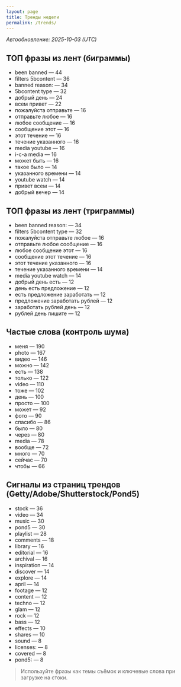 ```yaml
---
layout: page
title: Тренды недели
permalink: /trends/
---
```


_Автообновление: 2025-10-03 (UTC)_

## ТОП фразы из лент (биграммы)
- been banned — 44
- filters 5bcontent — 36
- banned reason: — 34
- 5bcontent type — 32
- добрый день — 24
- всем привет — 22
- пожалуйста отправьте — 16
- отправьте любое — 16
- любое сообщение — 16
- сообщение этот — 16
- этот течение — 16
- течение указанного — 16
- media youtube — 16
- i-c-a media — 16
- может быть — 16
- такое было — 14
- указанного времени — 14
- youtube watch — 14
- привет всем — 14
- добрый вечер — 14

## ТОП фразы из лент (триграммы)
- been banned reason: — 34
- filters 5bcontent type — 32
- пожалуйста отправьте любое — 16
- отправьте любое сообщение — 16
- любое сообщение этот — 16
- сообщение этот течение — 16
- этот течение указанного — 16
- течение указанного времени — 14
- media youtube watch — 14
- добрый день есть — 12
- день есть предложение — 12
- есть предложение заработать — 12
- предложение заработать рублей — 12
- заработать рублей день — 12
- рублей день пишите — 12

## Частые слова (контроль шума)
- меня — 190
- photo — 167
- видео — 146
- можно — 142
- есть — 138
- только — 122
- video — 110
- тоже — 102
- день — 100
- просто — 100
- может — 92
- фото — 90
- спасибо — 86
- было — 80
- через — 80
- media — 78
- вообще — 72
- много — 70
- сейчас — 70
- чтобы — 66

## Сигналы из страниц трендов (Getty/Adobe/Shutterstock/Pond5)
- stock — 36
- video — 34
- music — 30
- pond5 — 30
- playlist — 28
- comments — 18
- library — 16
- editorial — 16
- archival — 16
- inspiration — 14
- discover — 14
- explore — 14
- april — 14
- footage — 12
- content — 12
- techno — 12
- glam — 12
- rock — 12
- bass — 12
- effects — 10
- shares — 10
- sound — 8
- licenses: — 8
- covered — 8
- pond5: — 8

> Используйте фразы как темы съёмок и ключевые слова при загрузке на стоки.
